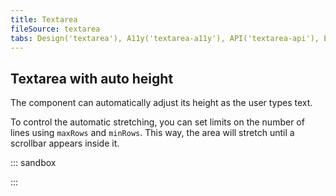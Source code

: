 ```yaml
---
title: Textarea
fileSource: textarea
tabs: Design('textarea'), A11y('textarea-a11y'), API('textarea-api'), Example('textarea-code'), Changelog('textarea-changelog')
---
```


## Textarea with auto height

The component can automatically adjust its height as the user types text.

To control the automatic stretching, you can set limits on the number of lines using `maxRows` and `minRows`. This way, the area will stretch until a scrollbar appears inside it.

::: sandbox

<script lang="tsx">
import React from 'react';
import Textarea from '@semcore/ui/textarea';
import { Text } from '@semcore/ui/typography';
import { Box } from '@semcore/ui/flex-box';

const Demo = () => (
  <div>
    <Text tag='label' size={200} htmlFor='autoscalable-textarea'>
      Textarea with automatic height
    </Text>
    <Box mt={2}>
      <Textarea
        w={500}
        minRows={4}
        maxRows={10}
        id='autoscalable-textarea'
        placeholder='Try typing a really big message'
      />
    </Box>
  </div>
);


</script>

:::
